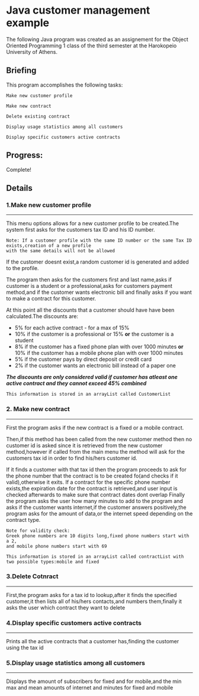 
# Java customer management example

The following Java program was created as an assignement for the Object Oriented Programming 1 class of the third semester at the Harokopeio University of Athens.
## Briefing
This program accomplishes the following tasks:
```
Make new customer profile
```
```
Make new contract
```
```
Delete existing contract
```
```
Display usage statistics among all customers
```
```
Display specific customers active contracts
```

## Progress:
Complete!

## Details
### 1.Make new customer profile
***
This menu options allows for a new customer profile to be created.The system first asks for the customers tax ID and his ID number.
```
Note: If a customer profile with the same ID number or the same Tax ID exists,creation of a new profile
with the same details will not be allowed
```
If the customer doesnt exist,a random customer id is generated and added to the profile.

The program then asks for the customers first and last name,asks if customer is a student or a professional,asks for customers payment method,and if the customer wants electronic bill and finally asks if you want to make a contract for this customer.

At this point all the discounts that a customer should have have been calculated.The discounts are:

* 5% for each active contract - for a max of 15%
* 10% if the customer is a professional or 15% **or** the customer is a student
* 8% if the customer has a fixed phone plan with over 1000 minutes **or** 10% if the customer has a mobile phone plan with over 1000 minutes
* 5% if the customer pays by direct deposit or credit card
* 2% if the customer wants an electronic bill instead of a paper one

***The discounts are only considered valid if customer has atleast one active contract and they cannot exceed 45% combined***
```
This information is stored in an arrayList called CustomerList
```
### 2. Make new contract
***
First the program asks if the new contract is a fixed or a mobile contract.

Then,if this method has been called from the new customer method then no customer id is asked since it is retrieved from the new customer method,however if called from the main menu the method will ask for the customers tax id in order to find his/hers customer id.

If it finds a customer with that tax id then the program proceeds to ask for the phone number that the contract is to be created fo(and checks if it valid),otherwise it exits.
If a contract for the specific phone number exists,the expiration date for the contract is retrieved,and user input is checked afterwards to make sure that contract dates dont overlap
Finally the program asks the user how many minutes to add to the program and asks if the customer wants internet,if the customer answers positively,the program asks for the amount of data,or the internet speed depending on the contract type.

```
Note for validity check:
Greek phone numbers are 10 digits long,fixed phone numbers start with a 2,
and mobile phone numbers start with 69
```

```
This information is stored in an arrayList called contractList with two possible types:mobile and fixed
```

### 3.Delete Cotnract
***
First,the program asks for a tax id to lookup,after it finds the specified customer,it then lists all of his/hers contacts,and numbers them,finally it asks the user which contract they want to delete

### 4.Display specific customers active contracts
***
Prints all the active contracts that a customer has,finding the customer using the tax id

### 5.Display usage statistics among all customers
***
Displays the amount of subscribers for fixed and for mobile,and the min max and mean amounts of internet and minutes for fixed and mobile
